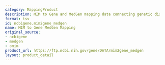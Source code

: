 ```yaml
---
category: MappingProduct
description: MIM to Gene and MedGen mapping data connecting genetic disorders to genes
format: tsv
id: ncbigene.mim2gene_medgen
name: MIM to Gene MedGen Mapping
original_source:
- ncbigene
- medgen
- omim
product_url: https://ftp.ncbi.nih.gov/gene/DATA/mim2gene_medgen
layout: product_detail
---
```

